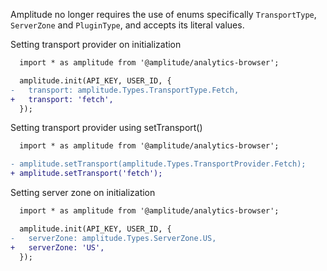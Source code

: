 Amplitude no longer requires the use of enums specifically `TransportType`, `ServerZone` and `PluginType`, and accepts its literal values.

Setting transport provider on initialization

```diff
  import * as amplitude from '@amplitude/analytics-browser';

  amplitude.init(API_KEY, USER_ID, {
-   transport: amplitude.Types.TransportType.Fetch,
+   transport: 'fetch',
  });
```

Setting transport provider using setTransport()

```diff
  import * as amplitude from '@amplitude/analytics-browser';

- amplitude.setTransport(amplitude.Types.TransportProvider.Fetch);
+ amplitude.setTransport('fetch');
```

Setting server zone on initialization

```diff
  import * as amplitude from '@amplitude/analytics-browser';

  amplitude.init(API_KEY, USER_ID, {
-   serverZone: amplitude.Types.ServerZone.US,
+   serverZone: 'US',
  });
```